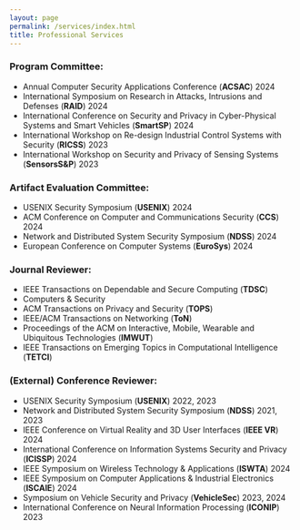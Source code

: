 ```yaml
---
layout: page
permalink: /services/index.html
title: Professional Services
---
```


### Program Committee:
- Annual Computer Security Applications Conference (**ACSAC**) 2024
- International Symposium on Research in Attacks, Intrusions and Defenses (**RAID**) 2024
- International Conference on Security and Privacy in Cyber-Physical Systems and Smart Vehicles (**SmartSP**) 2024
- International Workshop on Re-design Industrial Control Systems with Security (**RICSS**) 2023
- International Workshop on Security and Privacy of Sensing Systems (**SensorsS&P**) 2023

### Artifact Evaluation Committee:
- USENIX Security Symposium (**USENIX**) 2024
- ACM Conference on Computer and Communications Security (**CCS**) 2024
- Network and Distributed System Security Symposium (**NDSS**) 2024
- European Conference on Computer Systems (**EuroSys**) 2024

### Journal Reviewer:
- IEEE Transactions on Dependable and Secure Computing (**TDSC**)
- Computers & Security
- ACM Transactions on Privacy and Security (**TOPS**)
- IEEE/ACM Transactions on Networking (**ToN**)
- Proceedings of the ACM on Interactive, Mobile, Wearable and Ubiquitous Technologies (**IMWUT**)
- IEEE Transactions on Emerging Topics in Computational Intelligence (**TETCI**)


### (External) Conference Reviewer:
- USENIX Security Symposium (**USENIX**) 2022, 2023
- Network and Distributed System Security Symposium (**NDSS**) 2021, 2023
- IEEE Conference on Virtual Reality and 3D User Interfaces (**IEEE VR**) 2024
- International Conference on Information Systems Security and Privacy (**ICISSP**) 2024
- IEEE Symposium on Wireless Technology & Applications (**ISWTA**) 2024
- IEEE Symposium on Computer Applications & Industrial Electronics (**ISCAIE**) 2024
- Symposium on Vehicle Security and Privacy (**VehicleSec**) 2023, 2024
- International Conference on Neural Information Processing (**ICONIP**) 2023
